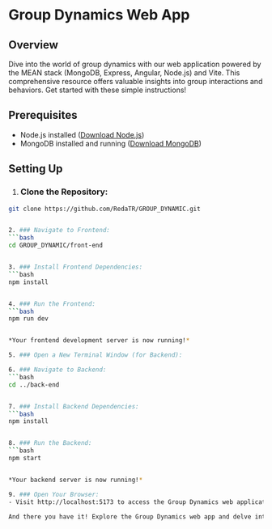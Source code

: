 # Group Dynamics Web App

## Overview
Dive into the world of group dynamics with our web application powered by the MEAN stack (MongoDB, Express, Angular, Node.js) and Vite. This comprehensive resource offers valuable insights into group interactions and behaviors. Get started with these simple instructions!

## Prerequisites
- Node.js installed ([Download Node.js](https://nodejs.org/))
- MongoDB installed and running ([Download MongoDB](https://www.mongodb.com/try/download/community))

## Setting Up
1. ### Clone the Repository:
```bash
git clone https://github.com/RedaTR/GROUP_DYNAMIC.git


2. ### Navigate to Frontend:
```bash
cd GROUP_DYNAMIC/front-end


3. ### Install Frontend Dependencies:
```bash
npm install


4. ### Run the Frontend:
```bash
npm run dev


*Your frontend development server is now running!*

5. ### Open a New Terminal Window (for Backend):

6. ### Navigate to Backend:
```bash
cd ../back-end


7. ### Install Backend Dependencies:
```bash
npm install


8. ### Run the Backend:
```bash
npm start


*Your backend server is now running!*

9. ### Open Your Browser:
- Visit http://localhost:5173 to access the Group Dynamics web application.

And there you have it! Explore the Group Dynamics web app and delve into the fascinating world of group dynamics. Happy learning! 📚🚀
